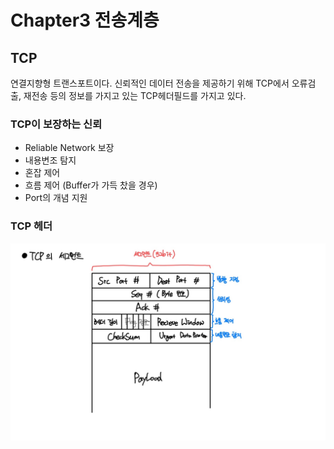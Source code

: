# Chapter3 전송계층

## TCP
연결지향형 트랜스포트이다. 신뢰적인 데이터 전송을 제공하기 위해 TCP에서 오류검출, 재전송 등의 정보를 가지고 있는 TCP헤더필드를 가지고 있다.

### TCP이 보장하는 신뢰
- Reliable Network 보장
- 내용변조 탐지
- 혼잡 제어
- 흐름 제어 (Buffer가 가득 찼을 경우)
- Port의 개념 지원

### TCP 헤더
<img src="../img/tcp.jpg">




